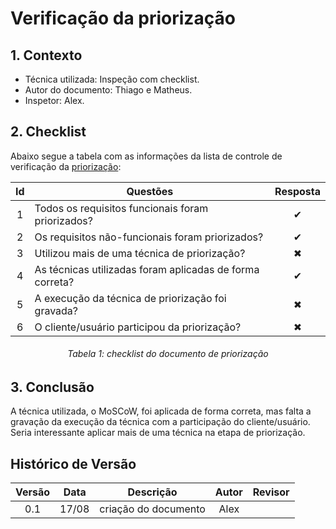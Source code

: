 # Verificação da priorização

## **1. Contexto**

- Técnica utilizada: Inspeção com checklist.
- Autor do documento: Thiago e Matheus.
- Inspetor: Alex.

## **2. Checklist**

Abaixo segue a tabela com as informações da lista de controle de verificação da [priorização](../../elicita%C3%A7%C3%A3o/prioriza%C3%A7%C3%A3o/moscow.md):

|Id|Questões|Resposta|
|:---:|---|:---:|
|1|Todos os requisitos funcionais foram priorizados?|✔ |
|2|Os requisitos não-funcionais foram priorizados?|✔ |
|3|Utilizou mais de uma técnica de priorização?|✖|
|4|As técnicas utilizadas foram aplicadas de forma correta?|✔|
|5|A execução da técnica de priorização foi gravada?|✖|
|6|O cliente/usuário participou da priorização?|✖|

<h6 align = "center">Tabela 1: checklist do documento de priorização</h6>

## **3. Conclusão**

A técnica utilizada, o MoSCoW, foi aplicada de forma correta, mas falta a gravação da execução da técnica com a participação do cliente/usuário. Seria interessante aplicar mais de uma técnica na etapa de priorização. 

## Histórico de Versão

| Versão |    Data    |       Descrição       |     Autor     |    Revisor    |
|:------:|:----------:|:---------------------:|:-------------:|:-------------:|
|0.1|17/08|criação do documento|Alex||